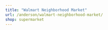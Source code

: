 ```yaml
---
title: "Walmart Neighborhood Market"
url: /anderson/walmart-neighborhood-market/
shop: supermarket
---
```

